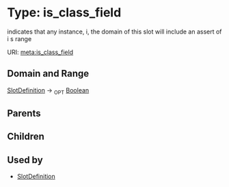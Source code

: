 
# Type: is_class_field


indicates that any instance, i,  the domain of this slot will include an assert of i s range

URI: [meta:is_class_field](https://w3id.org/biolink/biolinkml/meta/is_class_field)


## Domain and Range

[SlotDefinition](SlotDefinition.md) ->  <sub>OPT</sub> [Boolean](type/Boolean.md)

## Parents


## Children


## Used by

 * [SlotDefinition](SlotDefinition.md)

